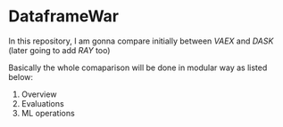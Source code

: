 # DataframeWar

In this repository, I am gonna compare initially between *_VAEX_* and _*DASK*_ (later going to add _RAY_ too)

Basically the whole comaparison will be done in modular way as listed below:

  1. Overview 
  2. Evaluations 
  3. ML operations
  

